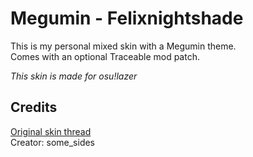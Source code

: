 # Megumin - Felixnightshade

This is my personal mixed skin with a Megumin theme.  
Comes with an optional Traceable mod patch.

*This skin is made for osu!lazer*

## Credits

[Original skin thread](https://osu.ppy.sh/community/forums/topics/789031)  
Creator: some_sides
